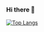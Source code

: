 ### Hi there 👋

[![Top Langs](https://github-readme-stats.vercel.app/api/top-langs/?username=guifabrin&langs_count=100&layout=compact&v=3)](https://github.com/guifabrin/github-readme-stats)
